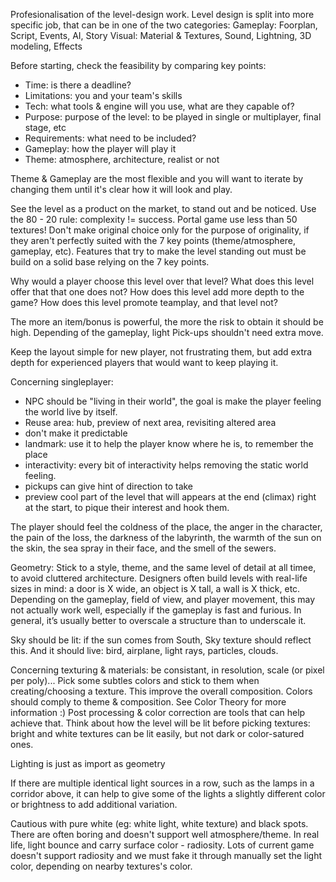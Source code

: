 Profesionalisation of the level-design work.
Level design is split into more specific job, that can be in one of the two categories:
Gameplay: Foorplan, Script, Events, AI, Story
Visual: Material & Textures, Sound, Lightning, 3D modeling, Effects

Before starting, check the feasibility by comparing key points:
- Time: is there a deadline?
- Limitations: you and your team's skills
- Tech: what tools & engine will you use, what are they capable of?
- Purpose: purpose of the level: to be played in single or multiplayer, final stage, etc
- Requirements: what need to be included?
- Gameplay: how the player will play it
- Theme: atmosphere, architecture, realist or not

Theme & Gameplay are the most flexible and you will want to iterate by changing them until it's clear how it will look and play.

See the level as a product on the market, to stand out and be noticed.
Use the 80 - 20 rule: complexity != success. Portal game use less than 50 textures!
Don't make original choice only for the purpose of originality, if they aren't perfectly suited with the 7 key points (theme/atmosphere, gameplay, etc). Features that try to make the level standing out must be build on a solid base relying on the 7 key points.

Why would a player choose this level over that level? What does this level offer that that one does not? How does this level add more depth to the game? How does this level promote teamplay, and that level not?

The more an item/bonus is powerful, the more the risk to obtain it should be high.
Depending of the gameplay, light Pick-ups shouldn't need extra move.

Keep the layout simple for new player, not frustrating them, but add extra depth for experienced players that would want to keep playing it.

Concerning singleplayer:
- NPC should be "living in their world", the goal is make the player feeling the world live by itself.
- Reuse area: hub, preview of next area, revisiting altered area
- don't make it predictable
- landmark: use it to help the player know where he is, to remember the place
- interactivity: every bit of interactivity helps removing the static world feeling.
- pickups can give hint of direction to take
- preview cool part of the level that will appears at the end (climax) right at the start, to pique their interest and hook them.

The player should feel the coldness of the place, the anger in the character,
the pain of the loss, the darkness of the labyrinth, the warmth of the sun on the skin, the sea
spray in their face, and the smell of the sewers.

Geometry:
Stick to a style, theme, and the same level of detail at all timee, to avoid cluttered architecture.
Designers often build levels with real-life sizes in mind: a door is X wide, an object is X tall,
a wall is X thick, etc. Depending on the gameplay, field of view, and player movement, this
may not actually work well, especially if the gameplay is fast and furious. In general, it’s
usually better to overscale a structure than to underscale it.

Sky should be lit: if the sun comes from South, Sky texture should reflect this. And it should live: bird, airplane, light rays, particles, clouds.

Concerning texturing & materials: be consistant, in resolution, scale (or pixel per poly)... Pick some subtles colors and stick to them when creating/choosing a texture. This improve the overall composition. Colors should comply to theme & composition. See Color Theory for more information :) Post processing & color correction are tools that can help achieve that.
Think about how the level will be lit before picking textures: bright and white textures can be lit easily, but not dark or color-satured ones.

Lighting is just as import as geometry

If there are multiple identical light sources in a row, such as the lamps in a corridor above, it can help to give some of the lights a slightly different color or brightness to add additional variation.

Cautious with pure white (eg: white light, white texture) and black spots. There are often boring and doesn't support well atmosphere/theme.
In real life, light bounce and carry surface color - radiosity. Lots of current game doesn't support radiosity and we must fake it through manually set the light color, depending on nearby textures's color.